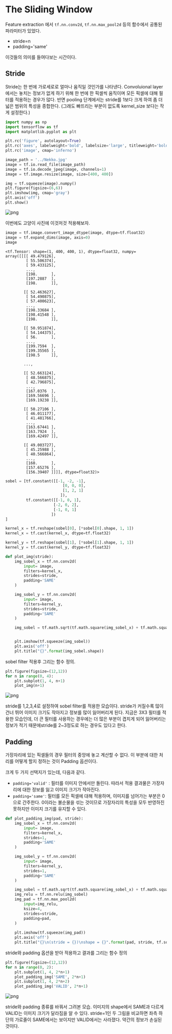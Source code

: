 The Sliding Window
=========

Feature extraction 에서 `tf.nn.conv2d`, `tf.nn.max_pool2d` 등의 함수에서 공통된 파라미터가 있었다.

- stride=n
- padding='same'

이것들의 의미를 들여다보는 시간이다.

## Stride

Stride는 한 번에 가로세로로 얼마나 움직일 것인가를 나타낸다. Convoluional layer에서는 놓치는 정보가 없게 하기 위해 한 번에 한 픽셀씩 움직이며 모든 픽셀에 대해 필터를 적용하는 경우가 많다. 반면 pooling 단계에서는 stride를 1보다 크게 하여 좀 더 넓은 범위의 특성을 종합한다. (그래도 빠뜨리는 부분이 없도록 kernel_size 보다는 작게 설정한다.)


```python
import numpy as np
import tensorflow as tf
import matplotlib.pyplot as plt

plt.rc('figure', autolayout=True)
plt.rc('axes', labelweight='bold', labelsize='large', titleweight='bold', titlesize=18, titlepad=10 )
plt.rc('image', cmap='inferno')
```


```python
image_path = '../Nekko.jpg'
image = tf.io.read_file(image_path)
image = tf.io.decode_jpeg(image, channels=1)
image = tf.image.resize(image, size=[400, 400])

img = tf.squeeze(image).numpy()
plt.figure(figsize=(6,6))
plt.imshow(img, cmap='gray')
plt.axis('off')
plt.show()
```


    
![png](output_3_0.png)
    


이번에도 고양이 사진에 이것저것 적용해보자.


```python
image = tf.image.convert_image_dtype(image, dtype=tf.float32)
image = tf.expand_dims(image, axis=0)
image
```




    <tf.Tensor: shape=(1, 400, 400, 1), dtype=float32, numpy=
    array([[[[ 49.479126],
             [ 55.506374],
             [ 59.433125],
             ...,
             [198.      ],
             [197.2887  ],
             [198.      ]],
    
            [[ 52.463627],
             [ 54.490875],
             [ 57.400623],
             ...,
             [198.33684 ],
             [198.41548 ],
             [198.      ]],
    
            [[ 50.951874],
             [ 54.144375],
             [ 56.      ],
             ...,
             [199.7594  ],
             [199.35565 ],
             [198.5     ]],
    
            ...,
    
            [[ 52.663124],
             [ 48.566875],
             [ 42.796875],
             ...,
             [167.0376  ],
             [169.56696 ],
             [169.19238 ]],
    
            [[ 50.27106 ],
             [ 46.011177],
             [ 41.481766],
             ...,
             [163.67441 ],
             [163.7924  ],
             [169.42497 ]],
    
            [[ 49.003727],
             [ 45.25988 ],
             [ 40.566864],
             ...,
             [160.      ],
             [157.65276 ],
             [156.39407 ]]]], dtype=float32)>




```python
sobel = [tf.constant([[-1, -2, -1],
                         [0, 0, 0],
                         [1, 2, 1]
                        ]),
         tf.constant([[-1, 0, 1],
                     [-2, 0, 2],
                     [-1, 0, 1]
                    ])
]

kernel_x = tf.reshape(sobel[0], [*sobel[0].shape, 1, 1])
kernel_x = tf.cast(kernel_x, dtype=tf.float32)

kernel_y = tf.reshape(sobel[1], [*sobel[1].shape, 1, 1])
kernel_y = tf.cast(kernel_y, dtype=tf.float32)

def plot_img(stride):
    img_sobel_x = tf.nn.conv2d(
        input= image,
        filters=kernel_x,
        strides=stride,
        padding='SAME'
    )

    img_sobel_y = tf.nn.conv2d(
        input= image,
        filters=kernel_y,
        strides=stride,
        padding='SAME'
    )

    img_sobel = tf.math.sqrt(tf.math.square(img_sobel_x) + tf.math.square(img_sobel_y))


    plt.imshow(tf.squeeze(img_sobel))
    plt.axis('off')
    plt.title("{}".format(img_sobel.shape))
```

sobel filter 적용후 그리는 함수 정의.


```python
plt.figure(figsize=(12,12))
for n in range(0, 4):
    plt.subplot(1, 4, n+1)
    plot_img(n+1)
```


    
![png](output_8_0.png)
    


stride를 1,2,3,4로 설정하여 sobel filter를 적용한 모습이다. stride가 커질수록 많이 건너 뛰어 이미지 크기도 작아지고 정보를 많이 잃어버리게 된다. 지금은 3X3 필터를 적용한 모습인데, 더 큰 필터를 사용하는 경우에는 더 많은 부분이 겹치게 되어 잃어버리는 정보가 적기 때문에stride를 2~3정도로 하는 경우도 있다고 한다. 

## Padding
가장자리에 있는 픽셀들의 경우 필터의 중앙에 놓고 계산할 수 없다. 이 부분에 대한 처리를 어떻게 할지 정하는 것이 Padding 옵션이다. 

크게 두 가지 선택지가 있는데, 다음과 같다. 
- `padding='valid'` : 필터를 이미지 안에서만 돌린다. 따라서 적용 결과물은 가장자리에 대한 정보를 잃고 이미지 크기가 작아진다.
- `padding='same'`: 필터를 모든 픽셀에 대해 적용하며, 이미지를 넘어가는 부분은 0으로 간주한다. 0이라는 불순물을 섞는 것이므로 가장자리의 특성을 모두 반영하진 못하지만 이미지 크기를 유지할 수 있다.


```python
def plot_padding_img(pad, stride):
    img_sobel_x = tf.nn.conv2d(
        input= image,
        filters=kernel_x,
        strides=1,
        padding='SAME'
    )

    img_sobel_y = tf.nn.conv2d(
        input= image,
        filters=kernel_y,
        strides=1,
        padding='SAME'
    )

    img_sobel = tf.math.sqrt(tf.math.square(img_sobel_x) + tf.math.square(img_sobel_y))
    img_relu = tf.nn.relu(img_sobel)
    img_pad = tf.nn.max_pool2d(
        input=img_relu,
        ksize=4,
        strides=stride,
        padding=pad,
    )
    
    plt.imshow(tf.squeeze(img_pad))
    plt.axis('off')
    plt.title("{}\n(stride = {})\nshape = {}".format(pad, stride, tf.squeeze(img_pad).shape))
```

stride와 padding 옵션을 받아 적용하고 결과를 그리는 함수 정의


```python
plt.figure(figsize=(12,12))
for n in range(0, 2):
    plt.subplot(1, 4, 2*n+1)
    plot_padding_img('SAME', 2*n+1)
    plt.subplot(1, 4, 2*n+2)
    plot_padding_img('VALID', 2*n+1)
```


    
![png](output_13_0.png)
    


stride와 padding 종류를 바꿔서 그려본 모습. 이미지의 shape에서 SAME과 다르게 VALID는 이미지 크기가 달라짐을 알 수 있다. stride=1인 두 그림을 비교하면 좌측 하단의 가로줄이 SAME에서는 보이지만 VALID에서는 사라졌다. 약간의 정보가 손실된 것이다.
